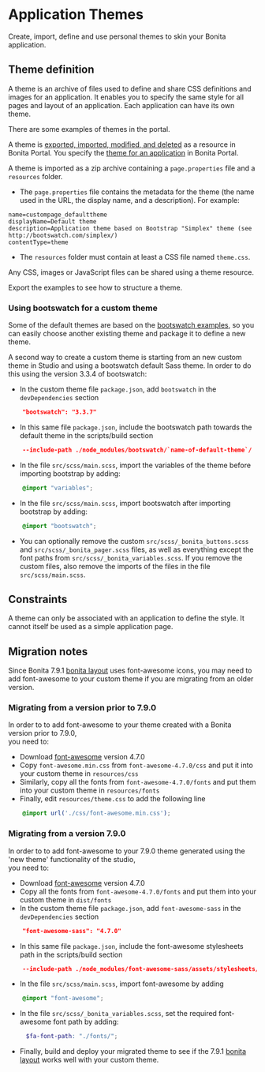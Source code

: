 # Application Themes

Create, import, define and use personal themes to skin your Bonita application.

## Theme definition

A theme is an archive of files used to define and share CSS definitions and images for an application.
It enables you to specify the same style for all pages and layout of an application.
Each application can have its own theme.

There are some examples of themes in the portal.

A theme is [exported, imported, modified, and deleted](resource-management.md) as a resource in Bonita Portal. You specify the [theme for an application](applications.md) in Bonita Portal.

A theme is imported as a zip archive containing a `page.properties` file and a `resources` folder.

* The `page.properties` file contains the metadata for the theme (the name used in the URL, the display name, and a description). For example: 
```properties
name=custompage_defaulttheme
displayName=Default theme
description=Application theme based on Bootstrap "Simplex" theme (see http://bootswatch.com/simplex/)
contentType=theme
```

* The `resources` folder must contain at least a CSS file named `theme.css`.

Any CSS, images or JavaScript files can be shared using a theme resource.

Export the examples to see how to structure a theme.

### Using bootswatch for a custom theme

Some of the default themes are based on the [bootswatch examples](https://bootswatch.com/), so you can easily choose another existing theme and package it to define a new theme.

A second way to create a custom theme is starting from an new custom theme in Studio and using a bootswatch default Sass theme. In order to do this using the version 3.3.4 of bootswatch:
* In the custom theme file `package.json`, add `bootswatch` in the `devDependencies` section
```json
    "bootswatch": "3.3.7"
```
* In this same file `package.json`, include the bootswatch path towards the default theme in the scripts/build section   
```json
    --include-path ./node_modules/bootswatch/`name-of-default-theme`/
```
* In the file `src/scss/main.scss`, import the variables of the theme before importing bootstrap by adding: 
```scss
    @import "variables";
```
* In the file `src/scss/main.scss`, import bootswatch after importing bootstrap by adding: 
```scss
    @import "bootswatch";
```
* You can optionally remove the custom `src/scss/_bonita_buttons.scss` and `src/scss/_bonita_pager.scss` files, as well as everything except the font paths from `src/scss/_bonita_variables.scss`. If you remove the custom files, also remove the imports of the files in the file `src/scss/main.scss`.

## Constraints

A theme can only be associated with an application to define the style. It cannot itself be used as a simple application page.

<a id="font-awesome"/>

## Migration notes 

Since Bonita 7.9.1 [bonita layout](bonita-layout.md) uses font-awesome icons, you may need to add font-awesome to your 
custom theme if you are migrating from an older version.  

### Migrating from a version prior to 7.9.0

In order to to add font-awesome to your theme created with a Bonita version prior to 7.9.0,  
you need to:
* Download [font-awesome](https://fontawesome.com/v4.7.0/assets/font-awesome-4.7.0.zip) version 4.7.0
* Copy `font-awesome.min.css` from `font-awesome-4.7.0/css` and put it into your custom theme in `resources/css`
* Similarly, copy all the fonts from `font-awesome-4.7.0/fonts` and put them into your custom theme in `resources/fonts`
* Finally, edit `resources/theme.css` to add the following line 
```css
    @import url('./css/font-awesome.min.css');
```

### Migrating from a version 7.9.0

In order to to add font-awesome to your 7.9.0 theme generated using the 'new theme' functionality of the studio,  
you need to:
* Download [font-awesome](https://fontawesome.com/v4.7.0/assets/font-awesome-4.7.0.zip) version 4.7.0
* Copy all the fonts from `font-awesome-4.7.0/fonts` and put them into your custom theme in `dist/fonts`
* In the custom theme file `package.json`, add `font-awesome-sass` in the `devDependencies` section
```json
    "font-awesome-sass": "4.7.0"
```
* In this same file `package.json`, include the font-awesome stylesheets path in the scripts/build section   
```json
    --include-path ./node_modules/font-awesome-sass/assets/stylesheets/
```
* In the file `src/scss/main.scss`, import font-awesome by adding 
```scss
    @import "font-awesome";
```
* In the file `src/scss/_bonita_variables.scss`, set the required font-awesome font path by adding:
```scss
     $fa-font-path: "./fonts/"; 
```      
* Finally, build and deploy your migrated theme to see if the 7.9.1 [bonita layout](bonita-layout.md) works well with 
your custom theme.   
